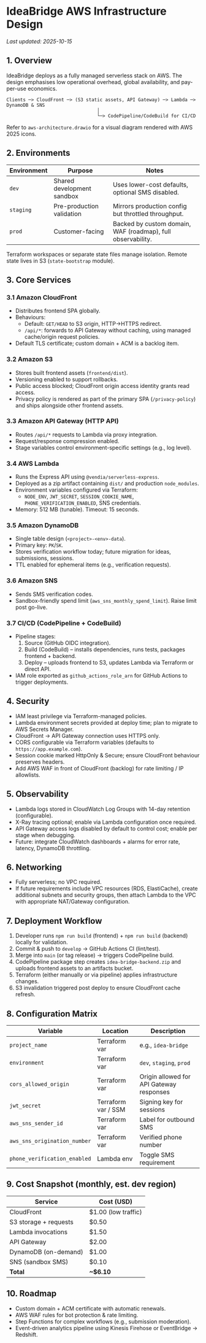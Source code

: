 # IdeaBridge AWS Infrastructure Design

_Last updated: 2025-10-15_

## 1. Overview
IdeaBridge deploys as a fully managed serverless stack on AWS. The design emphasises low operational overhead, global availability, and pay-per-use economics.

```
Clients ─> CloudFront ─> (S3 static assets, API Gateway) ─> Lambda ─> DynamoDB & SNS
                                 │
                                 └─> CodePipeline/CodeBuild for CI/CD
```

Refer to `aws-architecture.drawio` for a visual diagram rendered with AWS 2025 icons.

## 2. Environments
| Environment | Purpose | Notes |
| --- | --- | --- |
| `dev` | Shared development sandbox | Uses lower-cost defaults, optional SMS disabled. |
| `staging` | Pre-production validation | Mirrors production config but throttled throughput. |
| `prod` | Customer-facing | Backed by custom domain, WAF (roadmap), full observability. |

Terraform workspaces or separate state files manage isolation. Remote state lives in S3 (`state-bootstrap` module).

## 3. Core Services
### 3.1 Amazon CloudFront
- Distributes frontend SPA globally.
- Behaviours:
  - Default: `GET/HEAD` to S3 origin, HTTP->HTTPS redirect.
  - `/api/*`: forwards to API Gateway without caching, using managed cache/origin request policies.
- Default TLS certificate; custom domain + ACM is a backlog item.

### 3.2 Amazon S3
- Stores built frontend assets (`frontend/dist`).
- Versioning enabled to support rollbacks.
- Public access blocked; CloudFront origin access identity grants read access.
- Privacy policy is rendered as part of the primary SPA (`/privacy-policy`) and ships alongside other frontend assets.

### 3.3 Amazon API Gateway (HTTP API)
- Routes `/api/*` requests to Lambda via proxy integration.
- Request/response compression enabled.
- Stage variables control environment-specific settings (e.g., log level).

### 3.4 AWS Lambda
- Runs the Express API using `@vendia/serverless-express`.
- Deployed as a zip artifact containing `dist/` and production `node_modules`.
- Environment variables configured via Terraform:
  - `NODE_ENV`, `JWT_SECRET`, `SESSION_COOKIE_NAME`, `PHONE_VERIFICATION_ENABLED`, SNS credentials.
- Memory: 512 MB (tunable). Timeout: 15 seconds.

### 3.5 Amazon DynamoDB
- Single table design (`<project>-<env>-data`).
- Primary key: `PK`/`SK`.
- Stores verification workflow today; future migration for ideas, submissions, sessions.
- TTL enabled for ephemeral items (e.g., verification requests).

### 3.6 Amazon SNS
- Sends SMS verification codes.
- Sandbox-friendly spend limit (`aws_sns_monthly_spend_limit`). Raise limit post go-live.

### 3.7 CI/CD (CodePipeline + CodeBuild)
- Pipeline stages:
  1. Source (GitHub OIDC integration).
  2. Build (CodeBuild) – installs dependencies, runs tests, packages frontend + backend.
  3. Deploy – uploads frontend to S3, updates Lambda via Terraform or direct API.
- IAM role exported as `github_actions_role_arn` for GitHub Actions to trigger deployments.

## 4. Security
- IAM least privilege via Terraform-managed policies.
- Lambda environment secrets provided at deploy time; plan to migrate to AWS Secrets Manager.
- CloudFront -> API Gateway connection uses HTTPS only.
- CORS configurable via Terraform variables (defaults to `https://app.example.com`).
- Session cookie marked HttpOnly & Secure; ensure CloudFront behaviour preserves headers.
- Add AWS WAF in front of CloudFront (backlog) for rate limiting / IP allowlists.

## 5. Observability
- Lambda logs stored in CloudWatch Log Groups with 14-day retention (configurable).
- X-Ray tracing optional; enable via Lambda configuration once required.
- API Gateway access logs disabled by default to control cost; enable per stage when debugging.
- Future: integrate CloudWatch dashboards + alarms for error rate, latency, DynamoDB throttling.

## 6. Networking
- Fully serverless; no VPC required.
- If future requirements include VPC resources (RDS, ElastiCache), create additional subnets and security groups, then attach Lambda to the VPC with appropriate NAT/Gateway configuration.

## 7. Deployment Workflow
1. Developer runs `npm run build` (frontend) + `npm run build` (backend) locally for validation.
2. Commit & push to `develop` -> GitHub Actions CI (lint/test).
3. Merge into `main` (or tag release) -> triggers CodePipeline build.
4. CodePipeline package step creates `idea-bridge-backend.zip` and uploads frontend assets to an artifacts bucket.
5. Terraform (either manually or via pipeline) applies infrastructure changes.
6. S3 invalidation triggered post deploy to ensure CloudFront cache refresh.

## 8. Configuration Matrix
| Variable | Location | Description |
| --- | --- | --- |
| `project_name` | Terraform var | e.g., `idea-bridge` |
| `environment` | Terraform var | `dev`, `staging`, `prod` |
| `cors_allowed_origin` | Terraform var | Origin allowed for API Gateway responses |
| `jwt_secret` | Terraform var / SSM | Signing key for sessions |
| `aws_sns_sender_id` | Terraform var | Label for outbound SMS |
| `aws_sns_origination_number` | Terraform var | Verified phone number |
| `phone_verification_enabled` | Lambda env | Toggle SMS requirement |

## 9. Cost Snapshot (monthly, est. dev region)
| Service | Cost (USD) |
| --- | --- |
| CloudFront | $1.00 (low traffic) |
| S3 storage + requests | $0.50 |
| Lambda invocations | $1.50 |
| API Gateway | $2.00 |
| DynamoDB (on-demand) | $1.00 |
| SNS (sandbox SMS) | $0.10 |
| **Total** | **~$6.10** |

## 10. Roadmap
- Custom domain + ACM certificate with automatic renewals.
- AWS WAF rules for bot protection & rate limiting.
- Step Functions for complex workflows (e.g., submission moderation).
- Event-driven analytics pipeline using Kinesis Firehose or EventBridge -> Redshift.
